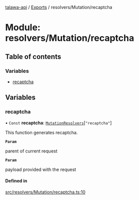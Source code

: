 [talawa-api](../README.md) / [Exports](../modules.md) / resolvers/Mutation/recaptcha

# Module: resolvers/Mutation/recaptcha

## Table of contents

### Variables

- [recaptcha](resolvers_Mutation_recaptcha.md#recaptcha)

## Variables

### recaptcha

• `Const` **recaptcha**: [`MutationResolvers`](types_generatedGraphQLTypes.md#mutationresolvers)[``"recaptcha"``]

This function generates recaptcha.

**`Param`**

parent of current request

**`Param`**

payload provided with the request

#### Defined in

[src/resolvers/Mutation/recaptcha.ts:10](https://github.com/PalisadoesFoundation/talawa-api/blob/0deccac/src/resolvers/Mutation/recaptcha.ts#L10)
